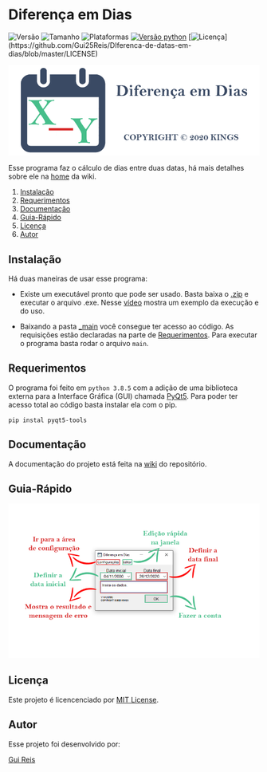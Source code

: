 # Diferença em Dias
![Versão](https://img.shields.io/badge/version-v1.0.0-orange)
![Tamanho](https://img.shields.io/badge/size-75%20MB-blue)
![Plataformas](https://img.shields.io/badge/plataforma-Windows-lightgrey?logo=windows)
[![Versão python](https://img.shields.io/badge/python-v3.8.5-blue?logo=python)](https://www.python.org/downloads/release/python-385/)
[![Licença](https://img.shields.io/badge/license-MIT-brightgreen?)](https://github.com/Gui25Reis/DIferenca-de-datas-em-dias/blob/master/LICENSE)


![Imagem](https://github.com/Gui25Reis/DIferenca-de-datas-em-dias/blob/master/arquivos/imagens/_logo/logo.png)

Esse programa faz o cálculo de dias entre duas datas, há mais detalhes sobre ele na [home](https://github.com/Gui25Reis/DIferenca-de-datas-em-dias/wiki) da wiki.

1. [Instalação](#instalação)
2. [Requerimentos](#requerimentos)
4. [Documentação](#documentação)
4. [Guia-Rápido](#guia-rápido)
5. [Licença](#licença)
6. [Autor](#autor)

## Instalação
Há duas maneiras de usar esse programa:
- Existe um executável pronto que pode ser usado. Basta baixa o [.zip](https://github.com/Gui25Reis/DIferenca-de-datas-em-dias/raw/main/arquivos/_executavel.rar) e executar o arquivo .exe. Nesse [vídeo](https://github.com/Gui25Reis/DIferenca-de-datas-em-dias/wiki/Demonstração) mostra um exemplo da execução e do uso.

- Baixando a pasta [_main](https://github.com/Gui25Reis/DIferenca-de-datas-em-dias/tree/master/_main) você consegue ter acesso ao código. As requisições estão declaradas na parte de [Requerimentos](#requerimentos). Para executar o programa basta rodar o arquivo ```main```.

## Requerimentos
O programa foi feito em ```python 3.8.5``` com a adição de uma biblioteca externa para a Interface Gráfica (GUI) chamada [PyQt5](https://pypi.org/project/PyQt5/). Para poder ter acesso total ao código basta instalar ela com o pip.

    pip instal pyqt5-tools

## Documentação
A documentação do projeto está feita na [wiki](https://github.com/Gui25Reis/DIferenca-de-datas-em-dias/wiki) do repositório.

## Guia-Rápido
![tutorial](https://github.com/Gui25Reis/DIferenca-de-datas-em-dias/blob/master/arquivos/_documentacao/guia-rapido/home/home.jpg)

## Licença
Este projeto é licencenciado por [MIT License](https://github.com/Gui25Reis/DIferenca-de-datas-em-dias/blob/master/LICENSE).

## Autor
Esse projeto foi desenvolvido por:

[Gui Reis](https://github.com/Gui25Reis)

